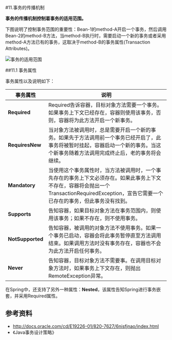 #11.事务的传播机制

__事务的传播机制控制着事务的适用范围。__

下图说明了控制事务范围的重要性：Bean-1的method-A开启一个事务，然后调用Bean-2的method-B方法，当method-B执行时，需要启动一个新的事务或者采用method-A方法已有的事务，这取决于method-B的事务属性(Transaction Attributes)。

![事务的适用范围](http://docs.oracle.com/cd/E19226-01/820-7627/images/trans-transactionScope.gif)
 
##11.1 事务属性

事务属性以及说明如下：

事务属性     |  说明
------------ | -------------
__Required__     | Required告诉容器，目标对象方法需要一个事务。如果事务上下文已经存在，容器则使用该事务，否则，容器将为此方法开启一个新事务。
__RequiresNew__  | 当对象方法被调用时，总是需要开启一个新的事务。如果先于方法调用前一个事务已经开启了，此事务将被暂时挂起，容器启动一个新的事务。当这个新事务随着方法调用完成终止后，老的事务将会继续。
__Mandatory__    | 当使用这个事务属性时，当方法被调用时，一个事先存在的事务上下文必须存在。如果此事务上下文不存在，容器将会抛出一个TransactionRequiredException，宣告它需要一个已存在的事务，但此事务没有找到。
__Supports__     | 告知容器，如果目标对象方法在事务范围内，则使用该事务；如果不存在，则不使用事务。
__NotSupported__ | 告知容器，被调用的对象方法不使用事务。如果一个事务已启动，容器会将此事务暂停直至方法调用结束。如果调用方法时没有事务存在，容器也不会为此方法开启任何事务。
__Never__        | 告知容器，目标对象方法不需要事。在调用目标对象方法时，如果事务上下文存在，则抛出RemoteException异常。

在Spring中，还支持了另外一种属性：__Nested__，该属性告知Spring进行事务嵌套，并采用Required属性。

## 参考资料

  * http://docs.oracle.com/cd/E19226-01/820-7627/6nisfjnao/index.html
  * 《Java事务设计策略》
